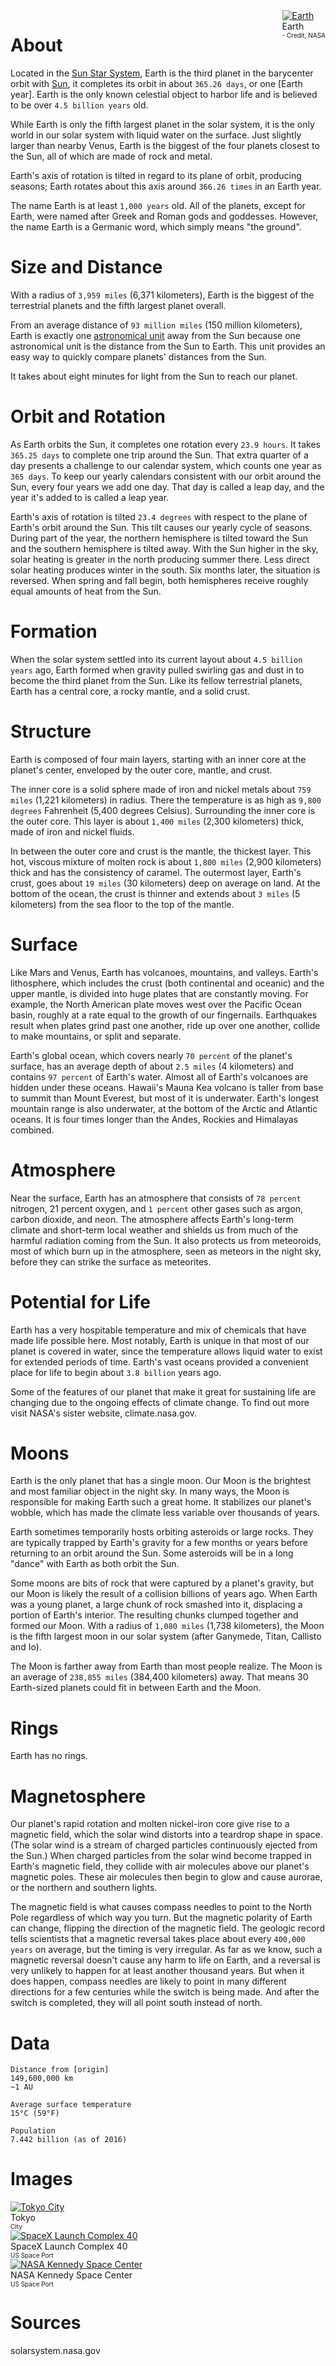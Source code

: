 <!-- TITLE: Earth -->
<!-- SUBTITLE: A planet in the Sun Star System -->

<div class="header" style="float: right; vertical-align: top;">
	<a target="_blank" href="/uploads/planets/earth/earth.jpg">
<img src="/uploads/planets/earth/earth.jpg" alt="Earth"/>
</a>
	<div class="desc">Earth<br><font size="1">- Credit, NASA</font></div>
</div>

# About
Located in the [Sun Star System](/astronomical/star-system/sol-star-system), Earth is the third planet in the barycenter orbit with [Sun](/astronomical/star/sol), it completes its orbit in about `365.26 days`, or one [Earth year]. Earth is the only known celestial object to harbor life and is believed to be over `4.5 billion years` old.

While Earth is only the fifth largest planet in the solar system, it is the only world in our solar system with liquid water on the surface. Just slightly larger than nearby Venus, Earth is the biggest of the four planets closest to the Sun, all of which are made of rock and metal.

Earth's axis of rotation is tilted in regard to its plane of orbit, producing seasons; Earth rotates about this axis around `366.26 times` in an Earth year.

The name Earth is at least `1,000 years` old. All of the planets, except for Earth, were named after Greek and Roman gods and goddesses. However, the name Earth is a Germanic word, which simply means "the ground".

# Size and Distance
With a radius of `3,959 miles` (6,371 kilometers), Earth is the biggest of the terrestrial planets and the fifth largest planet overall.

From an average distance of `93 million miles` (150 million kilometers), Earth is exactly one [astronomical unit](/mathematics/measurement/astronomical-unit) away from the Sun because one astronomical unit is the distance from the Sun to Earth. This unit provides an easy way to quickly compare planets' distances from the Sun.

It takes about eight minutes for light from the Sun to reach our planet.

# Orbit and Rotation
As Earth orbits the Sun, it completes one rotation every `23.9 hours`. It takes` 365.25 days` to complete one trip around the Sun. That extra quarter of a day presents a challenge to our calendar system, which counts one year as `365 days`. To keep our yearly calendars consistent with our orbit around the Sun, every four years we add one day. That day is called a leap day, and the year it's added to is called a leap year.

Earth's axis of rotation is tilted `23.4 degrees` with respect to the plane of Earth's orbit around the Sun. This tilt causes our yearly cycle of seasons. During part of the year, the northern hemisphere is tilted toward the Sun and the southern hemisphere is tilted away. With the Sun higher in the sky, solar heating is greater in the north producing summer there. Less direct solar heating produces winter in the south. Six months later, the situation is reversed. When spring and fall begin, both hemispheres receive roughly equal amounts of heat from the Sun.

# Formation
When the solar system settled into its current layout about `4.5 billion years` ago, Earth formed when gravity pulled swirling gas and dust in to become the third planet from the Sun. Like its fellow terrestrial planets, Earth has a central core, a rocky mantle, and a solid crust.

# Structure
Earth is composed of four main layers, starting with an inner core at the planet's center, enveloped by the outer core, mantle, and crust.

The inner core is a solid sphere made of iron and nickel metals about `759 miles` (1,221 kilometers) in radius. There the temperature is as high as `9,800 degrees` Fahrenheit (5,400 degrees Celsius). Surrounding the inner core is the outer core. This layer is about `1,400 miles` (2,300 kilometers) thick, made of iron and nickel fluids.

In between the outer core and crust is the mantle, the thickest layer. This hot, viscous mixture of molten rock is about `1,800 miles` (2,900 kilometers) thick and has the consistency of caramel. The outermost layer, Earth's crust, goes about `19 miles` (30 kilometers) deep on average on land. At the bottom of the ocean, the crust is thinner and extends about `3 miles` (5 kilometers) from the sea floor to the top of the mantle.

# Surface
Like Mars and Venus, Earth has volcanoes, mountains, and valleys. Earth's lithosphere, which includes the crust (both continental and oceanic) and the upper mantle, is divided into huge plates that are constantly moving. For example, the North American plate moves west over the Pacific Ocean basin, roughly at a rate equal to the growth of our fingernails. Earthquakes result when plates grind past one another, ride up over one another, collide to make mountains, or split and separate.

Earth's global ocean, which covers nearly `70 percent` of the planet's surface, has an average depth of about `2.5 miles` (4 kilometers) and contains `97 percent` of Earth's water. Almost all of Earth's volcanoes are hidden under these oceans. Hawaii's Mauna Kea volcano is taller from base to summit than Mount Everest, but most of it is underwater. Earth's longest mountain range is also underwater, at the bottom of the Arctic and Atlantic oceans. It is four times longer than the Andes, Rockies and Himalayas combined.

# Atmosphere
Near the surface, Earth has an atmosphere that consists of `78 percent` nitrogen, 21 percent oxygen, and `1 percent` other gases such as argon, carbon dioxide, and neon. The atmosphere affects Earth's long-term climate and short-term local weather and shields us from much of the harmful radiation coming from the Sun. It also protects us from meteoroids, most of which burn up in the atmosphere, seen as meteors in the night sky, before they can strike the surface as meteorites.

# Potential for Life
Earth has a very hospitable temperature and mix of chemicals that have made life possible here. Most notably, Earth is unique in that most of our planet is covered in water, since the temperature allows liquid water to exist for extended periods of time. Earth's vast oceans provided a convenient place for life to begin about `3.8 billion` years ago.

Some of the features of our planet that make it great for sustaining life are changing due to the ongoing effects of climate change. To find out more visit NASA's sister website, climate.nasa.gov.

# Moons
Earth is the only planet that has a single moon. Our Moon is the brightest and most familiar object in the night sky. In many ways, the Moon is responsible for making Earth such a great home. It stabilizes our planet's wobble, which has made the climate less variable over thousands of years.

Earth sometimes temporarily hosts orbiting asteroids or large rocks. They are typically trapped by Earth's gravity for a few months or years before returning to an orbit around the Sun. Some asteroids will be in a long "dance" with Earth as both orbit the Sun.

Some moons are bits of rock that were captured by a planet's gravity, but our Moon is likely the result of a collision billions of years ago. When Earth was a young planet, a large chunk of rock smashed into it, displacing a portion of Earth's interior. The resulting chunks clumped together and formed our Moon. With a radius of `1,080 miles` (1,738 kilometers), the Moon is the fifth largest moon in our solar system (after Ganymede, Titan, Callisto and Io).

The Moon is farther away from Earth than most people realize. The Moon is an average of `238,855 miles` (384,400 kilometers) away. That means 30 Earth-sized planets could fit in between Earth and the Moon.

# Rings
Earth has no rings.

# Magnetosphere
Our planet's rapid rotation and molten nickel-iron core give rise to a magnetic field, which the solar wind distorts into a teardrop shape in space. (The solar wind is a stream of charged particles continuously ejected from the Sun.) When charged particles from the solar wind become trapped in Earth's magnetic field, they collide with air molecules above our planet's magnetic poles. These air molecules then begin to glow and cause aurorae, or the northern and southern lights.

The magnetic field is what causes compass needles to point to the North Pole regardless of which way you turn. But the magnetic polarity of Earth can change, flipping the direction of the magnetic field. The geologic record tells scientists that a magnetic reversal takes place about every `400,000 years` on average, but the timing is very irregular. As far as we know, such a magnetic reversal doesn't cause any harm to life on Earth, and a reversal is very unlikely to happen for at least another thousand years. But when it does happen, compass needles are likely to point in many different directions for a few centuries while the switch is being made. And after the switch is completed, they will all point south instead of north.

# Data

```text
Distance from [origin]
149,600,000 km
~1 AU

Average surface temperature
15°C (59°F)

Population
7.442 billion (as of 2016)
```


# Images
<link rel="stylesheet" href="/uploads/css/core.css">

<div class="gallery">
	<a target="_blank" href="/uploads/planets/earth/tokyo.jpg">
<img src="/uploads/planets/earth/tokyo.jpg" alt="Tokyo City"/>
</a>
	<div class="desc">Tokyo<br><font size="1">City</font></div>
</div>

<div class="gallery">
	<a target="_blank" href="/uploads/planets/earth/spacex-launch-complex-40.jpg">
<img src="/uploads/planets/earth/spacex-launch-complex-40.jpg" alt="SpaceX Launch Complex 40"/>
</a>
	<div class="desc">SpaceX Launch Complex 40<br><font size="1">US Space Port</font></div>
</div>

<div class="gallery">
	<a target="_blank" href="/uploads/planets/earth/nasa-kennedy-space-center.jpg">
<img src="/uploads/planets/earth/nasa-kennedy-space-center.jpg" alt="NASA Kennedy Space Center"/>
</a>
	<div class="desc">NASA Kennedy Space Center<br><font size="1">US Space Port</font></div>
</div>




# Sources
solarsystem.nasa.gov